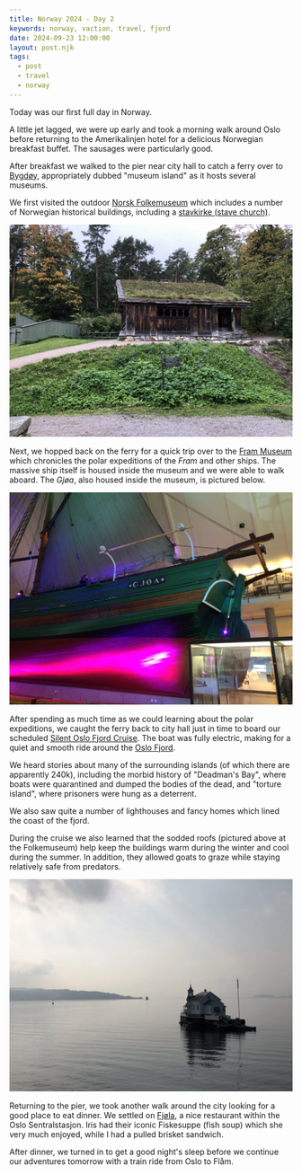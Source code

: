 ```yaml
---
title: Norway 2024 - Day 2
keywords: norway, vaction, travel, fjord
date: 2024-09-23 12:00:00
layout: post.njk
tags:
  - post
  - travel
  - norway
---
```


Today was our first full day in Norway.

A little jet lagged, we were up early and took a morning walk around Oslo before returning to the Amerikalinjen hotel for a delicious Norwegian breakfast buffet. The sausages were particularly good.

After breakfast we walked to the pier near city hall to catch a ferry over to [Bygdøy](https://en.wikipedia.org/wiki/Bygdøy), appropriately dubbed "museum island" as it hosts several museums.

We first visited the outdoor [Norsk Folkemuseum](https://www.visitoslo.com/en/activities-and-attractions/attractions/museum/?tlp=2978173&name=Norsk-Folkemuseum--Norwegian-Museum-of-Cultural-History) which includes a number of Norwegian historical buildings, including a [stavkirke (stave church)](https://en.wikipedia.org/wiki/Stave_church).

![Norsk Folkemuseum at Bygdøy in Oslo, Norway](/media/images/norway2024/folk-museum.webp)

Next, we hopped back on the ferry for a quick trip over to the [Fram Museum](https://www.visitoslo.com/en/activities-and-attractions/attractions/museum/?tlp=2982663&name=Fram-Museum--The-Polar-Exploration-Museum) which chronicles the polar expeditions of the _Fram_ and other ships. The massive ship itself is housed inside the museum and we were able to walk aboard. The _Gjøa_, also housed inside the museum, is pictured below.

![The Gjøa at the Fram Museum at Bygdøy in Oslo, Norway](/media/images/norway2024/fram-museum.webp)

After spending as much time as we could learning about the polar expeditions, we caught the ferry back to city hall just in time to board our scheduled [Silent Oslo Fjord Cruise](https://brimexplorer.com/tours/silent-oslo-fjord-cruise). The boat was fully electric, making for a quiet and smooth ride around the [Oslo Fjord](https://en.wikipedia.org/wiki/Oslofjord).

We heard stories about many of the surrounding islands (of which there are apparently 240k), including the morbid history of "Deadman's Bay", where boats were quarantined and dumped the bodies of the dead, and "torture island", where prisoners were hung as a deterrent.

We also saw quite a number of lighthouses and fancy homes which lined the coast of the fjord.

During the cruise we also learned that the sodded roofs (pictured above at the Folkemuseum) help keep the buildings warm during the winter and cool during the summer. In addition, they allowed goats to graze while staying relatively safe from predators.

![A house on a small island in the Oslo Fjord](/media/images/norway2024/oslo-fjord.webp)

Returning to the pier, we took another walk around the city looking for a good place to eat dinner. We settled on [Fjøla](http://fjola.no/fjola-ostbanehallen/), a nice restaurant within the Oslo Sentralstasjon. Iris had their iconic Fiskesuppe (fish soup) which she very much enjoyed, while I had a pulled brisket sandwich.

After dinner, we turned in to get a good night's sleep before we continue our adventures tomorrow with a train ride from Oslo to Flåm.
